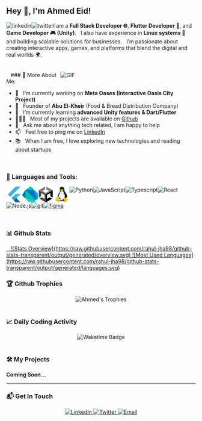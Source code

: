 ## Hey 👋, I'm Ahmed Eid!
<a href='https://www.linkedin.com/in/ahmed-eid/'><img align='left' alt="linkedin" src="https://raw.githubusercontent.com/rahul-jha98/rahul-jha98/561d474902b59c7429ec22bb73e225696c27b202/assets/linkedin.svg" height='18px'/></a>
<a href='https://twitter.com/'><img align='left' alt="twitter" src="https://raw.githubusercontent.com/rahul-jha98/rahul-jha98/561d474902b59c7429ec22bb73e225696c27b202/assets/twitter.svg" height='18px'/></a>


I am a **Full Stack Developer 🌐**, **Flutter Developer 📱**, and **Game Developer 🎮 (Unity)**.  
I also have experience in **Linux systems 🐧** and building scalable solutions for businesses.  
I’m passionate about creating interactive apps, games, and platforms that blend the digital and real worlds 🌍.  
<br/>
<br/>

<img align="right" alt="GIF" src="https://raw.githubusercontent.com/rahul-jha98/rahul-jha98/main/techstack.gif" width="360px"/>
  
### 🧐 More About Me:

- 🔭 &nbsp; I’m currently working on **Meta Oases (Interactive Oasis City Project)**  
- 🥖 &nbsp; Founder of **Abu El-Kheir** (Food & Bread Distribution Company)  
- 🌱 &nbsp; I’m currently learning **advanced Unity features & Dart/Flutter**  
- 👨🏻‍💻 &nbsp; Most of my projects are available on [Github](https://github.com/)  
- 💬 &nbsp; Ask me about anything tech related, I am happy to help  
- 📫 &nbsp; Feel free to ping me on [LinkedIn](https://www.linkedin.com/in/ahmed-eid/)  
- 📚 &nbsp; When I am free, I love exploring new technologies and reading about startups  

<br>

### 🔨 Languages and Tools:
<a href="https://flutter.dev/" target="_blank"><img align="left" alt="Flutter" height ="42px" src="https://raw.githubusercontent.com/devicons/devicon/master/icons/flutter/flutter-original.svg"></a>
<a href="https://dart.dev/" target="_blank"><img align="left" alt="Dart" height ="42px" src="https://raw.githubusercontent.com/devicons/devicon/master/icons/dart/dart-original.svg"></a>
<a href="https://unity.com/" target="_blank"><img align="left" alt="Unity" height ="42px" src="https://raw.githubusercontent.com/devicons/devicon/master/icons/unity/unity-original.svg"></a>
<a href="https://www.linux.org/" target="_blank"><img align="left" alt="Linux" height ="42px" src="https://raw.githubusercontent.com/devicons/devicon/master/icons/linux/linux-original.svg"></a>
<a href="https://www.python.org" target="_blank"><img align="left" alt="Python" height ="42px" src="https://raw.githubusercontent.com/rahul-jha98/github_readme_icons/main/language_and_tools/square/python/python.svg"></a>
<a href="https://developer.mozilla.org/en-US/docs/Web/JavaScript" target="_blank"><img align="left" alt="JavaScript" height ="42px" src="https://raw.githubusercontent.com/rahul-jha98/github_readme_icons/main/language_and_tools/square/javascript/javascript.svg"></a>
<a href="https://www.typescriptlang.org/" target="_blank"><img align="left" alt="Typescript" height ="42px" src="https://raw.githubusercontent.com/rahul-jha98/github_readme_icons/main/language_and_tools/square/typescript/typescript.svg"></a>
<a href="https://reactjs.org/" target="_blank"><img align="left" alt="React" height ="42px" src="https://raw.githubusercontent.com/rahul-jha98/github_readme_icons/main/language_and_tools/square/react/react.svg"></a>
<a href="https://nodejs.org" target="_blank"><img align="left" alt="Node.js" height ="42px" src="https://raw.githubusercontent.com/rahul-jha98/github_readme_icons/main/language_and_tools/square/node/node.svg"></a>
<a href="https://git-scm.com/" target="_blank"> <img src="https://raw.githubusercontent.com/rahul-jha98/github_readme_icons/main/language_and_tools/square/git-scm/git-scm.svg" align="left" alt="git" height='42px'/> </a>
<a href="https://www.figma.com/" target="_blank"> <img src="https://raw.githubusercontent.com/rahul-jha98/github_readme_icons/main/language_and_tools/square/figma/figma.svg" alt="figma" height='42px'/> </a>

<br>


### 📊 Github Stats
<a href='https://github.com/rahul-jha98/github-stats-transparent'>
  
![Stats Overview](https://raw.githubusercontent.com/rahul-jha98/github-stats-transparent/output/generated/overview.svg)
![Most Used Languages](https://raw.githubusercontent.com/rahul-jha98/github-stats-transparent/output/generated/languages.svg)

</a>

<br>

### 🏆 Github Trophies
<div align="center">
  <img src="https://github-profile-trophy.vercel.app/?username=ahmedabdulbadie&theme=radical&no-frame=true" alt="Ahmed's Trophies" />
</div>

<br>

### 📈 Daily Coding Activity
<div align="center">
  <img src="https://wakatime.com/badge/user/YOUR_WAKATIME_ID/dashboard.svg" alt="Wakatime Badge" />
</div>

<br>

### 🛠️ My Projects
**Coming Soon...**

---

### 📬 Get In Touch

<div align="center">
  <a href="https://www.linkedin.com/in/YOUR_LINKEDIN_USERNAME">
    <img src="https://img.shields.io/badge/LinkedIn-0077B5?style=for-the-badge&logo=linkedin&logoColor=white" alt="LinkedIn" />
  </a>
  <a href="https://twitter.com/YOUR_TWITTER_USERNAME">
    <img src="https://img.shields.io/badge/Twitter-1DA1F2?style=for-the-badge&logo=twitter&logoColor=white" alt="Twitter" />
  </a>
  <a href="mailto:YOUR_EMAIL@example.com">
    <img src="https://img.shields.io/badge/Email-D14836?style=for-the-badge&logo=gmail&logoColor=white" alt="Email" />
  </a>
</div>
